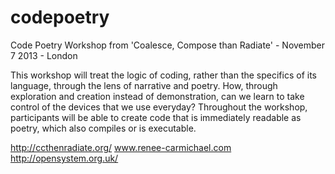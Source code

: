 codepoetry
==========

Code Poetry Workshop from 'Coalesce, Compose than Radiate' - November 7 2013 - London

This workshop will treat the logic of coding, rather than the specifics of its language, through the lens of 
narrative and poetry. How, through exploration and creation instead of demonstration, can we learn to take control 
of the devices that we use everyday? Throughout the workshop, participants will be able to create code that is 
immediately readable as poetry, which also compiles or is executable.

http://ccthenradiate.org/
www.renee-carmichael.com
http://opensystem.org.uk/
